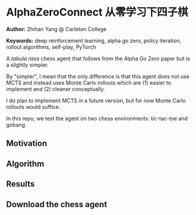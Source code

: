 # AlphaZeroConnect 从零学习下四子棋

**Author:** Zhihan Yang @ Carleton College

**Keywords:** deep reinforcement learning, alpha go zero, policy iteration, rollout algorithms, self-play, PyTorch

A _tabula rasa_ chess agent that follows from the Alpha Go Zero paper but is a slightly simpler. 

By "simpler", I mean that the only difference is that this agent does not use MCTS and instead uses Monte Carlo rollouts which are (1) easier to implement and (2) cleaner conceptually.

I do plan to implement MCTS in a future version, but for now Monte Carlo rollouts would suffice.

In this repo, we test the agent on two chess environments: tic-tac-toe and gobang.

## Motivation


## Algorithm


## Results


## Download the chess agent
